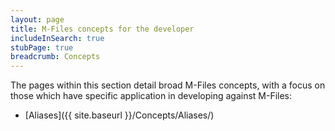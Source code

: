 ```yaml
---
layout: page
title: M-Files concepts for the developer
includeInSearch: true
stubPage: true
breadcrumb: Concepts
---
```


The pages within this section detail broad M-Files concepts, with a focus on those which have specific application in developing against M-Files:

* [Aliases]({{ site.baseurl }}/Concepts/Aliases/)
